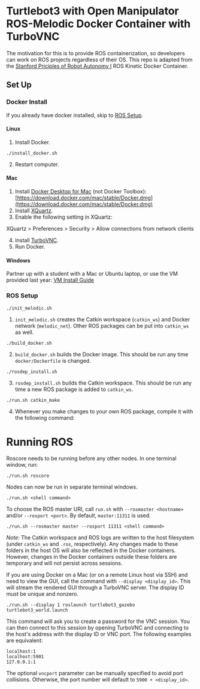 # Turtlebot3 with Open Manipulator ROS-Melodic Docker Container with TurboVNC

The motivation for this is to provide ROS containerization, so developers can work on ROS projects regardless of their OS.  This repo is adapted from the [Stanford Priciples of Robot Autonomy I](https://github.com/PrinciplesofRobotAutonomy/aa274-docker) ROS Kinetic Docker Container. 

## Set Up

### Docker Install

If you already have docker installed, skip to [ROS Setup](#ros-setup).

#### Linux

1. Install Docker.
```
./install_docker.sh
```
2. Restart computer.

#### Mac

1. Install [Docker Desktop for Mac](https://docs.docker.com/docker-for-mac/install/) (not Docker Toolbox):
[https://download.docker.com/mac/stable/Docker.dmg](https://download.docker.com/mac/stable/Docker.dmg)
2. Install [XQuartz](https://www.xquartz.org).
3. Enable the following setting in XQuartz:

XQuartz > Preferences > Security > Allow connections from network clients

4. Install [TurboVNC](https://sourceforge.net/projects/turbovnc/files/).
5. Run Docker.

#### Windows

Partner up with a student with a Mac or Ubuntu laptop, or use the VM provided
last year: [VM Install Guide](https://docs.google.com/document/d/1ley_pauriyx0PrH8XYfkIrZwXnL3s-xBQvcUY6RE02I/edit?usp=sharing)

### ROS Setup

```
./init_melodic.sh
```
1. `init_melodic.sh` creates the Catkin workspace (`catkin_ws`) and Docker network
   (`melodic_net`). Other ROS packages can be put into `catkin_ws` as well.

```
./build_docker.sh
```

2. `build_docker.sh` builds the Docker image. This should be run any time `docker/Dockerfile` is changed.

```
./rosdep_install.sh
```
3. `rosdep_install.sh` builds the Catkin workspace. This should be run any time a new ROS package is added to `catkin_ws`.

```
./run.sh catkin_make
```


4. Whenever you make changes to your own ROS package, compile it with the
   following command:

# Running ROS

Roscore needs to be running before any other nodes. In one terminal window, run:
```
./run.sh roscore
```

Nodes can now be run in separate terminal windows.
```
./run.sh <shell command>
```

To choose the ROS master URI, call `run.sh` with `--rosmaster <hostname>` and/or
`--rosport <port>`. By default, `master:11311` is used.
```
./run.sh --rosmaster master --rosport 11311 <shell command>
```

*Note*: The Catkin workspace and ROS logs are written to the host filesystem (under
`catkin_ws` and `.ros`, respectively). Any changes made to these folders in the
host OS will also be reflected in the Docker containers. However, changes in the
Docker containers outside these folders are temporary and will not persist
across sessions.

If you are using Docker on a Mac (or on a remote Linux host via SSH) and need to
view the GUI, call the command with `--display <display_id>`. This will stream
the rendered GUI through a TurboVNC server. The display ID must be unique and
nonzero.
```
./run.sh --display 1 roslaunch turtlebot3_gazebo turtlebot3_world.launch
```
This command will ask you to create a password for the VNC session. You can then
connect to this session by opening TurboVNC and connecting to the host's address
with the display ID or VNC port. The following examples are equivalent:
```
localhost:1
localhost:5901
127.0.0.1:1
```
The optional `vncport` parameter can be manually specified to avoid port
collisions. Otherwise, the port number will default to `5900 + <display_id>`.
